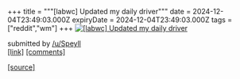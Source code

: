 +++
title = """[labwc] Updated my daily driver"""
date = 2024-12-04T23:49:03.000Z
expiryDate = 2024-12-04T23:49:03.000Z
tags = ["reddit","wm"]
+++
[![[labwc] Updated my daily driver](https://external-preview.redd.it/XkFG1XSYLaWmGMuvmasYS037JgZziJQOgewoffcXZTc.jpg?width=640&crop=smart&auto=webp&s=33f99260287358e75b20621cc8d0ef800623a56e "[labwc] Updated my daily driver")](https://www.reddit.com/r/unixporn/comments/1h6v21f/labwc_updated_my_daily_driver/)

submitted by [/u/Speyll](https://www.reddit.com/user/Speyll)  
[\[link\]](https://i.ibb.co/NnkDQ0K/grim.webp) [\[comments\]](https://www.reddit.com/r/unixporn/comments/1h6v21f/labwc_updated_my_daily_driver/)

[[source]](https://www.reddit.com/r/unixporn/comments/1h6v21f/labwc_updated_my_daily_driver/)
